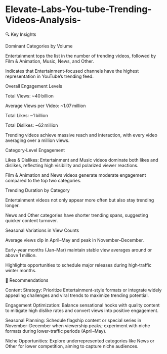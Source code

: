 # Elevate-Labs-You-tube-Trending-Videos-Analysis-

🔍 Key Insights

Dominant Categories by Volume

Entertainment tops the list in the number of trending videos, followed by Film & Animation, Music, News, and Other.

Indicates that Entertainment-focused channels have the highest representation in YouTube’s trending feed.

Overall Engagement Levels

Total Views: ~40 billion

Average Views per Video: ~1.07 million

Total Likes: ~1 billion

Total Dislikes: ~62 million

Trending videos achieve massive reach and interaction, with every video averaging over a million views.

Category‑Level Engagement

Likes & Dislikes: Entertainment and Music videos dominate both likes and dislikes, reflecting high visibility and polarized viewer reactions.

Film & Animation and News videos generate moderate engagement compared to the top two categories.

Trending Duration by Category

Entertainment videos not only appear more often but also stay trending longer.

News and Other categories have shorter trending spans, suggesting quicker content turnover.

Seasonal Variations in View Counts

Average views dip in April–May and peak in November–December.

Early-year months (Jan–Mar) maintain stable view averages around or above 1 million.

Highlights opportunities to schedule major releases during high‑traffic winter months.

📝 Recommendations

Content Strategy: Prioritize Entertainment-style formats or integrate widely appealing challenges and viral trends to maximize trending potential.

Engagement Optimization: Balance sensational hooks with quality content to mitigate high dislike rates and convert views into positive engagement.

Seasonal Planning: Schedule flagship content or special series in November–December when viewership peaks; experiment with niche formats during lower-traffic periods (April–May).

Niche Opportunities: Explore underrepresented categories like News or Other for lower competition, aiming to capture niche audiences.
